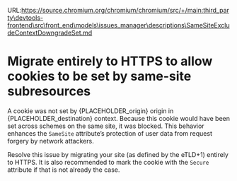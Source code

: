 URL:https://source.chromium.org/chromium/chromium/src/+/main:third_party\devtools-frontend\src\front_end\models\issues_manager\descriptions\SameSiteExcludeContextDowngradeSet.md
# Migrate entirely to HTTPS to allow cookies to be set by same-site subresources

A cookie was not set by {PLACEHOLDER_origin} origin in {PLACEHOLDER_destination} context.
Because this cookie would have been set across schemes on the same site, it was blocked.
This behavior enhances the `SameSite` attribute’s protection of user data from request forgery by network attackers.

Resolve this issue by migrating your site (as defined by the eTLD+1) entirely to HTTPS.
It is also recommended to mark the cookie with the `Secure` attribute if that is not already the case.

